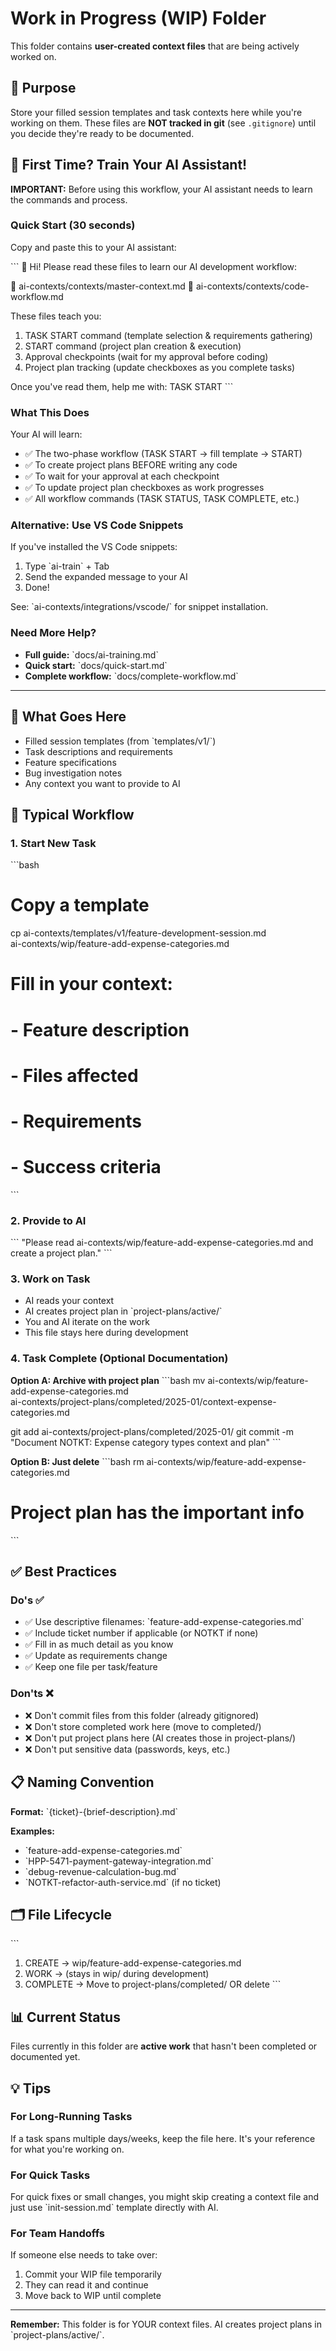 # Work in Progress (WIP) Folder

This folder contains **user-created context files** that are being actively worked on.

## 🎯 Purpose

Store your filled session templates and task contexts here while you're working on them. These files are **NOT tracked in git** (see `.gitignore`) until you decide they're ready to be documented.

## 🤖 First Time? Train Your AI Assistant!

**IMPORTANT:** Before using this workflow, your AI assistant needs to learn the commands and process.

### Quick Start (30 seconds)

Copy and paste this to your AI assistant:

\`\`\`
👋 Hi! Please read these files to learn our AI development workflow:

📖 ai-contexts/contexts/master-context.md
📖 ai-contexts/contexts/code-workflow.md

These files teach you:
1. TASK START command (template selection & requirements gathering)
2. START command (project plan creation & execution)
3. Approval checkpoints (wait for my approval before coding)
4. Project plan tracking (update checkboxes as you complete tasks)

Once you've read them, help me with: TASK START <ticket> <description>
\`\`\`

### What This Does

Your AI will learn:
- ✅ The two-phase workflow (TASK START → fill template → START)
- ✅ To create project plans BEFORE writing any code
- ✅ To wait for your approval at each checkpoint
- ✅ To update project plan checkboxes as work progresses
- ✅ All workflow commands (TASK STATUS, TASK COMPLETE, etc.)

### Alternative: Use VS Code Snippets

If you've installed the VS Code snippets:
1. Type \`ai-train\` + Tab
2. Send the expanded message to your AI
3. Done!

See: \`ai-contexts/integrations/vscode/\` for snippet installation.

### Need More Help?

- **Full guide:** \`docs/ai-training.md\`
- **Quick start:** \`docs/quick-start.md\`
- **Complete workflow:** \`docs/complete-workflow.md\`

---

## 📝 What Goes Here

- Filled session templates (from \`templates/v1/\`)
- Task descriptions and requirements
- Feature specifications
- Bug investigation notes
- Any context you want to provide to AI

## 🔄 Typical Workflow

### 1. Start New Task

\`\`\`bash
# Copy a template
cp ai-contexts/templates/v1/feature-development-session.md \
   ai-contexts/wip/feature-add-expense-categories.md

# Fill in your context:
# - Feature description
# - Files affected
# - Requirements
# - Success criteria
\`\`\`

### 2. Provide to AI

\`\`\`
"Please read ai-contexts/wip/feature-add-expense-categories.md
and create a project plan."
\`\`\`

### 3. Work on Task

- AI reads your context
- AI creates project plan in \`project-plans/active/\`
- You and AI iterate on the work
- This file stays here during development

### 4. Task Complete (Optional Documentation)

**Option A: Archive with project plan**
\`\`\`bash
mv ai-contexts/wip/feature-add-expense-categories.md \
   ai-contexts/project-plans/completed/2025-01/context-expense-categories.md

git add ai-contexts/project-plans/completed/2025-01/
git commit -m "Document NOTKT: Expense category types context and plan"
\`\`\`

**Option B: Just delete**
\`\`\`bash
rm ai-contexts/wip/feature-add-expense-categories.md
# Project plan has the important info
\`\`\`

## ✅ Best Practices

### Do's ✅

- ✅ Use descriptive filenames: \`feature-add-expense-categories.md\`
- ✅ Include ticket number if applicable (or NOTKT if none)
- ✅ Fill in as much detail as you know
- ✅ Update as requirements change
- ✅ Keep one file per task/feature

### Don'ts ❌

- ❌ Don't commit files from this folder (already gitignored)
- ❌ Don't store completed work here (move to completed/)
- ❌ Don't put project plans here (AI creates those in project-plans/)
- ❌ Don't put sensitive data (passwords, keys, etc.)

## 📋 Naming Convention

**Format:** \`{ticket}-{brief-description}.md\`

**Examples:**
- \`feature-add-expense-categories.md\`
- \`HPP-5471-payment-gateway-integration.md\`
- \`debug-revenue-calculation-bug.md\`
- \`NOTKT-refactor-auth-service.md\` (if no ticket)

## 🗂️ File Lifecycle

\`\`\`
1. CREATE    → wip/feature-add-expense-categories.md
2. WORK      → (stays in wip/ during development)
3. COMPLETE  → Move to project-plans/completed/ OR delete
\`\`\`

## 📊 Current Status

Files currently in this folder are **active work** that hasn't been completed or documented yet.

## 💡 Tips

### For Long-Running Tasks

If a task spans multiple days/weeks, keep the file here. It's your reference for what you're working on.

### For Quick Tasks

For quick fixes or small changes, you might skip creating a context file and just use \`init-session.md\` template directly with AI.

### For Team Handoffs

If someone else needs to take over:
1. Commit your WIP file temporarily
2. They can read it and continue
3. Move back to WIP until complete

---

**Remember:** This folder is for YOUR context files. AI creates project plans in \`project-plans/active/\`.
